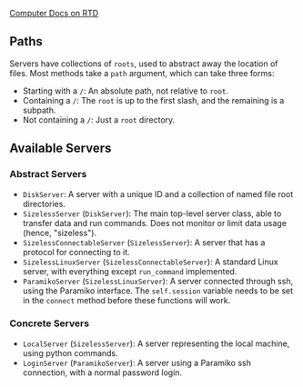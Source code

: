 [Computer Docs on RTD](http://cli-computer.readthedocs.io/en/latest/index.html)

## Paths

Servers have collections of `roots`, used to abstract away the
location of files.  Most methods take a `path` argument, which can
take three forms:
* Starting with a `/`: An absolute path, not relative to `root`.
* Containing a `/`: The `root` is up to the first slash, and the remaining is a subpath.
* Not containing a `/`: Just a `root` directory.

## Available Servers

### Abstract Servers

* `DiskServer`: A server with a unique ID and a collection of named file root directories.
* `SizelessServer` (`DiskServer`): The main top-level server class, able to transfer data and run commands.  Does not monitor or limit data usage (hence, "sizeless").
* `SizelessConnectableServer` (`SizelessServer`): A server that has a protocol for connecting to it.
* `SizelessLinuxServer` (`SizelessConnectableServer`): A standard Linux server, with everything except `run_command` implemented.
* `ParamikoServer` (`SizelessLinuxServer`): A server connected through ssh, using the Paramiko interface.  The `self.session` variable needs to be set in the `connect` method before these functions will work.

### Concrete Servers

* `LocalServer` (`SizelessServer`): A server representing the local machine, using python commands.
* `LoginServer` (`ParamikoServer`): A server using a Paramiko ssh connection, with a normal password login.


